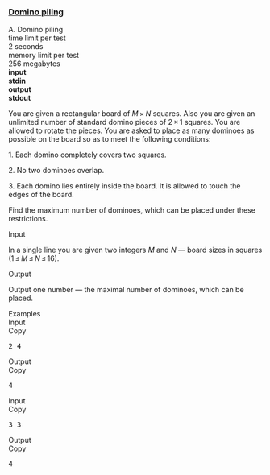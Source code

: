 <h3><a href="https://codeforces.com/contest/50/problem/A" target="_blank" rel="noopener noreferrer">Domino piling</a></h3>

<div class="header"><div class="title">A. Domino piling</div><div class="time-limit"><div class="property-title">time limit per test</div>2 seconds</div><div class="memory-limit"><div class="property-title">memory limit per test</div>256 megabytes</div><div class="input-file input-standard" style="font-weight: bold"><div class="property-title">input</div>stdin</div><div class="output-file output-standard" style="font-weight: bold"><div class="property-title">output</div>stdout</div></div><div><p>You are given a rectangular board of <span class="tex-span"><i>M</i> × <i>N</i></span> squares. Also you are given an unlimited number of standard domino pieces of <span class="tex-span">2 × 1</span> squares. You are allowed to rotate the pieces. You are asked to place as many dominoes as possible on the board so as to meet the following conditions:</p><p>1. Each domino completely covers two squares.</p><p>2. No two dominoes overlap.</p><p>3. Each domino lies entirely inside the board. It is allowed to touch the edges of the board.</p><p>Find the maximum number of dominoes, which can be placed under these restrictions.</p></div><div class="input-specification"><div class="section-title">Input</div><p>In a single line you are given two integers <span class="tex-span"><i>M</i></span> and <span class="tex-span"><i>N</i></span> — board sizes in squares (<span class="tex-span">1 ≤ <i>M</i> ≤ <i>N</i> ≤ 16</span>).</p></div><div class="output-specification"><div class="section-title">Output</div><p>Output one number — the maximal number of dominoes, which can be placed.</p></div><div class="sample-tests"><div class="section-title">Examples</div><div class="sample-test"><div class="input"><div class="title">Input<div title="Copy" data-clipboard-target="#id007766140337662829" id="id009296366838759029" class="input-output-copier">Copy</div></div><pre id="id007766140337662829">2 4<br></pre></div><div class="output"><div class="title">Output<div title="Copy" data-clipboard-target="#id0016250562793979195" id="id005755978036892335" class="input-output-copier">Copy</div></div><pre id="id0016250562793979195">4<br></pre></div><div class="input"><div class="title">Input<div title="Copy" data-clipboard-target="#id006747746572324171" id="id004508893846233075" class="input-output-copier">Copy</div></div><pre id="id006747746572324171">3 3<br></pre></div><div class="output"><div class="title">Output<div title="Copy" data-clipboard-target="#id006323186746098609" id="id007991173407649736" class="input-output-copier">Copy</div></div><pre id="id006323186746098609">4<br></pre></div></div></div>